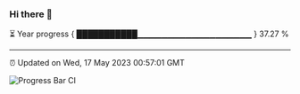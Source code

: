 ### Hi there 👋

⏳ Year progress { ███████████▁▁▁▁▁▁▁▁▁▁▁▁▁▁▁▁▁▁▁ } 37.27 %

---

⏰ Updated on Wed, 17 May 2023 00:57:01 GMT

![Progress Bar CI](https://github.com/liununu/liununu/workflows/Progress%20Bar%20CI/badge.svg)
